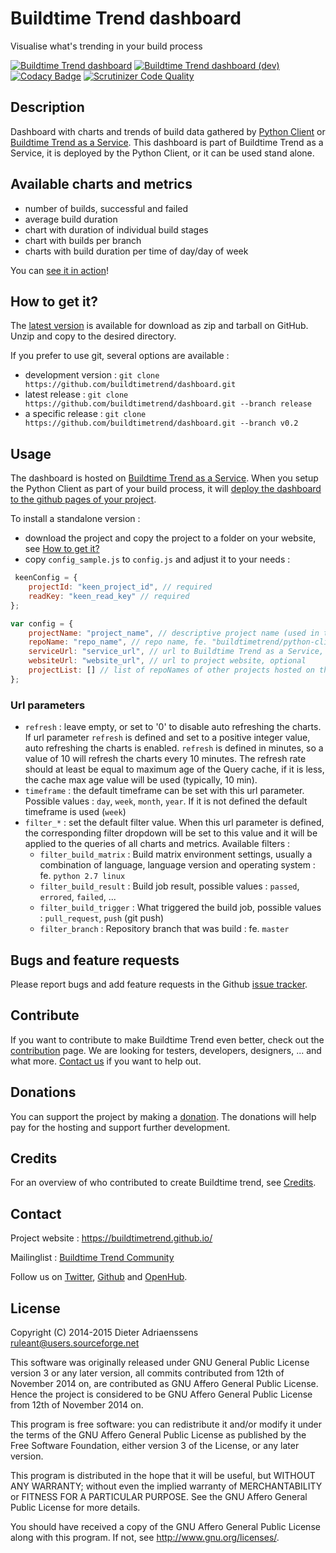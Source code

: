 Buildtime Trend dashboard
=========================

Visualise what's trending in your build process

[![Buildtime Trend dashboard](http://img.shields.io/badge/release-v0.2-blue.svg)](https://github.com/buildtimetrend/dashboard/releases/latest)
[![Buildtime Trend dashboard (dev)](http://img.shields.io/badge/dev-v0.3.dev-blue.svg)](https://github.com/buildtimetrend/dashboard/zipball/master)
[![Codacy Badge](https://www.codacy.com/project/badge/78c7e443c0af4e68b4ecc491b9fd304e)](https://www.codacy.com/public/ruleant/dashboard)
[![Scrutinizer Code Quality](https://scrutinizer-ci.com/g/buildtimetrend/dashboard/badges/quality-score.png?b=master)](https://scrutinizer-ci.com/g/buildtimetrend/dashboard/?branch=master)

## Description

Dashboard with charts and trends of build data gathered by [Python Client](https://github.com/buildtimetrend/python-client) or [Buildtime Trend as a Service](https://github.com/buildtimetrend/service).
This dashboard is part of Buildtime Trend as a Service, it is deployed by the Python Client, or it can be used stand alone.

## Available charts and metrics
  - number of builds, successful and failed
  - average build duration
  - chart with duration of individual build stages
  - chart with builds per branch
  - charts with build duration per time of day/day of week

You can [see it in action](http://buildtimetrend.herokuapp.com/dashboard/buildtimetrend/python-lib/index.html)!

## How to get it?

The [latest version](https://github.com/buildtimetrend/dashboard/releases/latest) is available for download as zip and tarball on GitHub. Unzip and copy to the desired directory.

If you prefer to use git, several options are available :

- development version : `git clone https://github.com/buildtimetrend/dashboard.git`
- latest release : `git clone https://github.com/buildtimetrend/dashboard.git --branch release`
- a specific release : `git clone https://github.com/buildtimetrend/dashboard.git --branch v0.2`

## Usage

The dashboard is hosted on [Buildtime Trend as a Service](http://buildtimetrend.herokuapp.com/dashboard/).
When you setup the Python Client as part of your build process, it will [deploy the dashboard to the github pages of your project](https://github.com/buildtimetrend/python-client#integrate-with-travis-ci).

To install a standalone version :

- download the project and copy the project to a folder on your website, see [How to get it?](#how-to-get-it)
- copy `config_sample.js` to `config.js` and adjust it to your needs :

```JavaScript
 keenConfig = {
    projectId: "keen_project_id", // required
    readKey: "keen_read_key" // required
};

var config = {
    projectName: "project_name", // descriptive project name (used in the title), optional
    repoName: "repo_name", // repo name, fe. "buildtimetrend/python-client"
    serviceUrl: "service_url", // url to Buildtime Trend as a Service, fe. https://buildtimetrend-dev.herokuapp.com/, optional
    websiteUrl: "website_url", // url to project website, optional
    projectList: [] // list of repoNames of other projects hosted on the same website, optional
};
```

### Url parameters

- `refresh` : leave empty, or set to '0' to disable auto refreshing the charts. If url parameter `refresh` is defined and set to a positive integer value, auto refreshing the charts is enabled. `refresh` is defined in minutes, so a value of 10 will refresh the charts every 10 minutes. The refresh rate should at least be equal to maximum age of the Query cache, if it is less, the cache max age value will be used (typically, 10 min).
- `timeframe` : the default timeframe can be set with this url parameter. Possible values : `day`, `week`, `month`, `year`. If it is not defined the default timeframe is used (`week`)
- `filter_*` : set the default filter value. When this url parameter is defined, the corresponding filter dropdown will be set to this value and it will be applied to the queries of all charts and metrics. Available filters :
  - `filter_build_matrix` : Build matrix environment settings, usually a combination of language, language version and operating system : fe. `python 2.7 linux`
  - `filter_build_result` : Build job result, possible values : `passed`, `errored`, `failed`, ...
  - `filter_build_trigger` : What triggered the build job, possible values : `pull_request`, `push` (git push)
  - `filter_branch` : Repository branch that was build : fe. `master`

Bugs and feature requests
-------------------------

Please report bugs and add feature requests in the Github [issue tracker](https://github.com/buildtimetrend/python-lib/issues).

Contribute
----------

If you want to contribute to make Buildtime Trend even better, check out the [contribution](https://github.com/buildtimetrend/python-lib/wiki/Contribute) page.
We are looking for testers, developers, designers, ... and what more. [Contact us](#contact) if you want to help out.

Donations
---------

You can support the project by making a [donation](https://www.paypal.com/cgi-bin/webscr?cmd=_s-xclick&hosted_button_id=LG9M6QTBS9LKL). The donations will help pay for the hosting and support further development.

Credits
-------

For an overview of who contributed to create Buildtime trend, see [Credits](https://github.com/buildtimetrend/python-lib/wiki/Credits).

Contact
-------

Project website : https://buildtimetrend.github.io/

Mailinglist : [Buildtime Trend Community](https://groups.google.com/d/forum/buildtimetrend-dev)

Follow us on [Twitter](https://twitter.com/buildtime_trend), [Github](https://github.com/buildtimetrend/python-client) and [OpenHub](https://www.openhub.net/p/buildtime-trend).


License
-------

Copyright (C) 2014-2015 Dieter Adriaenssens <ruleant@users.sourceforge.net>

This software was originally released under GNU General Public License
version 3 or any later version, all commits contributed from
12th of November 2014 on, are contributed as GNU Affero General Public License.
Hence the project is considered to be GNU Affero General Public License
from 12th of November 2014 on.

This program is free software: you can redistribute it and/or modify
it under the terms of the GNU Affero General Public License as published by
the Free Software Foundation, either version 3 of the License, or
any later version.

This program is distributed in the hope that it will be useful,
but WITHOUT ANY WARRANTY; without even the implied warranty of
MERCHANTABILITY or FITNESS FOR A PARTICULAR PURPOSE.  See the
GNU Affero General Public License for more details.

You should have received a copy of the GNU Affero General Public License
along with this program.  If not, see <http://www.gnu.org/licenses/>.
